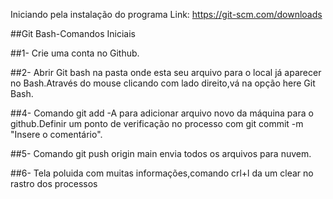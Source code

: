 Iniciando pela instalação do programa
Link: https://git-scm.com/downloads


##Git Bash-Comandos Iniciais

##1- Crie uma conta no Github.

##2- Abrir Git bash na pasta onde esta seu arquivo para o local já aparecer no Bash.Através do mouse
clicando com lado direito,vá na opção here Git Bash.

##4- Comando git add -A para adicionar arquivo
novo da máquina para o github.Definir um ponto de verificação 
no processo com git commit -m "Insere o comentário".

##5- Comando git push origin main envia todos os arquivos
para nuvem.

##6- Tela poluida com muitas informações,comando crl+l da um clear no rastro dos processos





